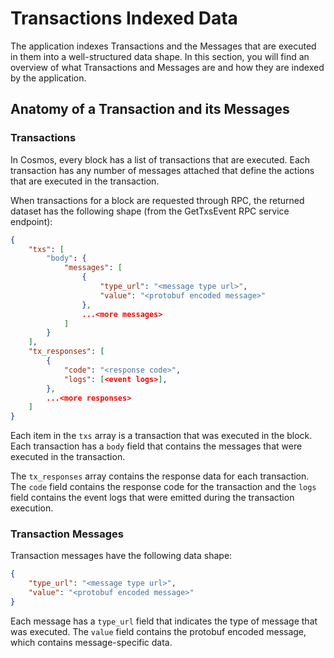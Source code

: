 # Transactions Indexed Data

The application indexes Transactions and the Messages that are executed in them into a well-structured data shape. In this section, you will find an overview of what Transactions and Messages are and how they are indexed by the application.

## Anatomy of a Transaction and its Messages

### Transactions

In Cosmos, every block has a list of transactions that are executed. Each transaction has any number of messages attached that define the actions that are executed in the transaction.

When transactions for a block are requested through RPC, the returned dataset has the following shape (from the GetTxsEvent RPC service endpoint):

```json
{
    "txs": [
        "body": {
            "messages": [
                {
                    "type_url": "<message type url>",
                    "value": "<protobuf encoded message>"
                },
                ...<more messages>
            ]
        }
    ],
    "tx_responses": [
        {
            "code": "<response code>",
            "logs": [<event logs>],
        },
        ...<more responses>
    ]
}
```

Each item in the `txs` array is a transaction that was executed in the block. Each transaction has a `body` field that contains the messages that were executed in the transaction.

The `tx_responses` array contains the response data for each transaction. The `code` field contains the response code for the transaction and the `logs` field contains the event logs that were emitted during the transaction execution.

### Transaction Messages

Transaction messages have the following data shape:

```json
{
    "type_url": "<message type url>",
    "value": "<protobuf encoded message>"
}
```

Each message has a `type_url` field that indicates the type of message that was executed. The `value` field contains the protobuf encoded message, which contains message-specific data.
